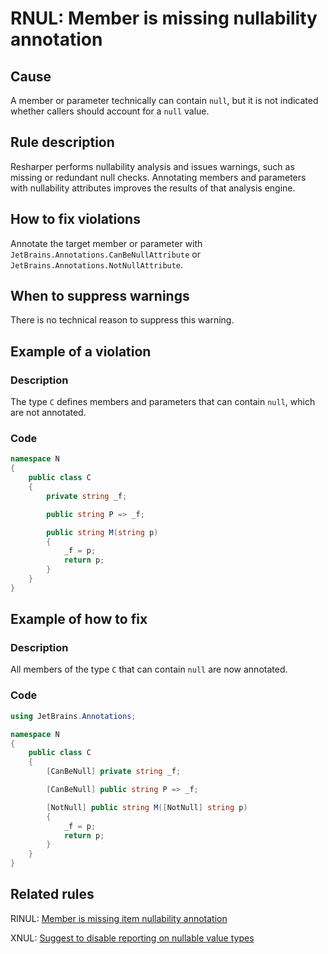 # RNUL: Member is missing nullability annotation

## Cause
A member or parameter technically can contain `null`, but it is not indicated whether callers should account for a `null` value.

## Rule description
Resharper performs nullability analysis and issues warnings, such as missing or redundant null checks. 
Annotating members and parameters with nullability attributes improves the results of that analysis engine.

## How to fix violations
Annotate the target member or parameter with `JetBrains.Annotations.CanBeNullAttribute` or `JetBrains.Annotations.NotNullAttribute`.

## When to suppress warnings
There is no technical reason to suppress this warning.

## Example of a violation

### Description
The type `C` defines members and parameters that can contain `null`, which are not annotated.

### Code
```csharp
namespace N
{
    public class C
    {
        private string _f;

        public string P => _f;

        public string M(string p)
        {
            _f = p;
            return p;
        }
    }
}
```

## Example of how to fix

### Description
All members of the type `C` that can contain `null` are now annotated.

### Code

```csharp
using JetBrains.Annotations;

namespace N
{
    public class C
    {
        [CanBeNull] private string _f;

        [CanBeNull] public string P => _f;

        [NotNull] public string M([NotNull] string p)
        {
            _f = p;
            return p;
        }
    }
}
```

## Related rules

RINUL: [Member is missing item nullability annotation](RINUL_MemberIsMissingItemNullabilityAnnotation.md)

XNUL: [Suggest to disable reporting on nullable value types](XNUL_SuggestToDisableReportingOnNullableValueTypes.md)
